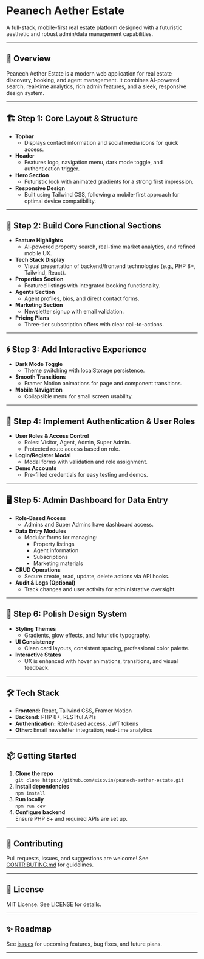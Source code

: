 # Peanech Aether Estate

A full-stack, mobile-first real estate platform designed with a futuristic aesthetic and robust admin/data management capabilities.

---

## 🚀 Overview

Peanech Aether Estate is a modern web application for real estate discovery, booking, and agent management. It combines AI-powered search, real-time analytics, rich admin features, and a sleek, responsive design system.

---

## 🏗️ Step 1: Core Layout & Structure

- **Topbar**  
  - Displays contact information and social media icons for quick access.
- **Header**  
  - Features logo, navigation menu, dark mode toggle, and authentication trigger.
- **Hero Section**  
  - Futuristic look with animated gradients for a strong first impression.
- **Responsive Design**  
  - Built using Tailwind CSS, following a mobile-first approach for optimal device compatibility.

---

## 🔧 Step 2: Build Core Functional Sections

- **Feature Highlights**  
  - AI-powered property search, real-time market analytics, and refined mobile UX.
- **Tech Stack Display**  
  - Visual presentation of backend/frontend technologies (e.g., PHP 8+, Tailwind, React).
- **Properties Section**  
  - Featured listings with integrated booking functionality.
- **Agents Section**  
  - Agent profiles, bios, and direct contact forms.
- **Marketing Section**  
  - Newsletter signup with email validation.
- **Pricing Plans**  
  - Three-tier subscription offers with clear call-to-actions.

---

## 🌀 Step 3: Add Interactive Experience

- **Dark Mode Toggle**  
  - Theme switching with localStorage persistence.
- **Smooth Transitions**  
  - Framer Motion animations for page and component transitions.
- **Mobile Navigation**  
  - Collapsible menu for small screen usability.

---

## 🔐 Step 4: Implement Authentication & User Roles

- **User Roles & Access Control**  
  - Roles: Visitor, Agent, Admin, Super Admin.
  - Protected route access based on role.
- **Login/Register Modal**  
  - Modal forms with validation and role assignment.
- **Demo Accounts**  
  - Pre-filled credentials for easy testing and demos.

---

## 🖥️ Step 5: Admin Dashboard for Data Entry

- **Role-Based Access**  
  - Admins and Super Admins have dashboard access.
- **Data Entry Modules**  
  - Modular forms for managing:
    - Property listings
    - Agent information
    - Subscriptions
    - Marketing materials
- **CRUD Operations**  
  - Secure create, read, update, delete actions via API hooks.
- **Audit & Logs (Optional)**  
  - Track changes and user activity for administrative oversight.

---

## 🎨 Step 6: Polish Design System

- **Styling Themes**  
  - Gradients, glow effects, and futuristic typography.
- **UI Consistency**  
  - Clean card layouts, consistent spacing, professional color palette.
- **Interactive States**  
  - UX is enhanced with hover animations, transitions, and visual feedback.

---

## 🛠️ Tech Stack

- **Frontend:** React, Tailwind CSS, Framer Motion
- **Backend:** PHP 8+, RESTful APIs
- **Authentication:** Role-based access, JWT tokens
- **Other:** Email newsletter integration, real-time analytics

---

## 📦 Getting Started

1. **Clone the repo**  
   `git clone https://github.com/sisovin/peanech-aether-estate.git`
2. **Install dependencies**  
   `npm install`
3. **Run locally**  
   `npm run dev`
4. **Configure backend**  
   Ensure PHP 8+ and required APIs are set up.

---

## 🙌 Contributing

Pull requests, issues, and suggestions are welcome! See [CONTRIBUTING.md](CONTRIBUTING.md) for guidelines.

---

## 📄 License

MIT License. See [LICENSE](LICENSE) for details.

---

## ✨ Roadmap

See [issues](https://github.com/sisovin/peanech-aether-estate/issues) for upcoming features, bug fixes, and future plans.

---
